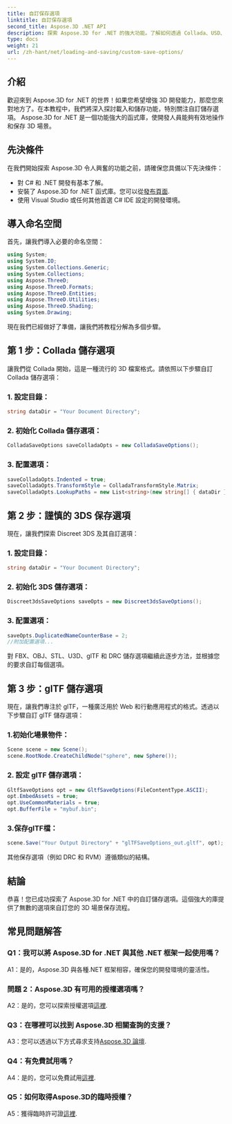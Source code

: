 ```yaml
---
title: 自訂保存選項
linktitle: 自訂保存選項
second_title: Aspose.3D .NET API
description: 探索 Aspose.3D for .NET 的強大功能。了解如何透過 Collada、USD、3DS、FBX、OBJ、STL、U3D、glTF、DRC 和 RVM 格式的逐步指南自訂 3D 情境來儲存。
type: docs
weight: 21
url: /zh-hant/net/loading-and-saving/custom-save-options/
---
```

## 介紹

歡迎來到 Aspose.3D for .NET 的世界！如果您希望增強 3D 開發能力，那麼您來對地方了。在本教程中，我們將深入探討載入和儲存功能，特別關注自訂儲存選項。 Aspose.3D for .NET 是一個功能強大的函式庫，使開發人員能夠有效地操作和保存 3D 場景。

## 先決條件

在我們開始探索 Aspose.3D 令人興奮的功能之前，請確保您具備以下先決條件：

- 對 C# 和 .NET 開發有基本了解。
- 安裝了 Aspose.3D for .NET 函式庫。您可以從[發布頁面](https://releases.aspose.com/3d/net/).
- 使用 Visual Studio 或任何其他首選 C# IDE 設定的開發環境。

## 導入命名空間

首先，讓我們導入必要的命名空間：

```csharp
using System;
using System.IO;
using System.Collections.Generic;
using System.Collections;
using Aspose.ThreeD;
using Aspose.ThreeD.Formats;
using Aspose.ThreeD.Entities;
using Aspose.ThreeD.Utilities;
using Aspose.ThreeD.Shading;
using System.Drawing;
```

現在我們已經做好了準備，讓我們將教程分解為多個步驟。

## 第 1 步：Collada 儲存選項

讓我們從 Collada 開始，這是一種流行的 3D 檔案格式。請依照以下步驟自訂 Collada 儲存選項：

### 1. 設定目錄：
   ```csharp
   string dataDir = "Your Document Directory";
   ```

### 2. 初始化 Collada 儲存選項：
   ```csharp
   ColladaSaveOptions saveColladaOpts = new ColladaSaveOptions();
   ```

### 3. 配置選項：
   ```csharp
   saveColladaOpts.Indented = true;
   saveColladaOpts.TransformStyle = ColladaTransformStyle.Matrix;
   saveColladaOpts.LookupPaths = new List<string>(new string[] { dataDir });
   ```

## 第 2 步：謹慎的 3DS 保存選項

現在，讓我們探索 Discreet 3DS 及其自訂選項：

### 1. 設定目錄：
   ```csharp
   string dataDir = "Your Document Directory";
   ```

### 2. 初始化 3DS 儲存選項：
   ```csharp
   Discreet3dsSaveOptions saveOpts = new Discreet3dsSaveOptions();
   ```

### 3. 配置選項：
   ```csharp
   saveOpts.DuplicatedNameCounterBase = 2;
   //附加配置選項...
   ```

對 FBX、OBJ、STL、U3D、glTF 和 DRC 儲存選項繼續此逐步方法，並根據您的要求自訂每個選項。

## 第 3 步：glTF 儲存選項

現在，讓我們專注於 glTF，一種廣泛用於 Web 和行動應用程式的格式。透過以下步驟自訂 glTF 儲存選項：

### 1.初始化場景物件：
   ```csharp
   Scene scene = new Scene();
   scene.RootNode.CreateChildNode("sphere", new Sphere());
   ```

### 2. 設定 glTF 儲存選項：
   ```csharp
   GltfSaveOptions opt = new GltfSaveOptions(FileContentType.ASCII);
   opt.EmbedAssets = true;
   opt.UseCommonMaterials = true;
   opt.BufferFile = "mybuf.bin";
   ```

### 3.保存glTF檔：
   ```csharp
   scene.Save("Your Output Directory" + "glTFSaveOptions_out.gltf", opt);
   ```

其他保存選項（例如 DRC 和 RVM）遵循類似的結構。

## 結論

恭喜！您已成功探索了 Aspose.3D for .NET 中的自訂儲存選項。這個強大的庫提供了無數的選項來自訂您的 3D 場景保存流程。

## 常見問題解答

### Q1：我可以將 Aspose.3D for .NET 與其他 .NET 框架一起使用嗎？

A1：是的，Aspose.3D 與各種.NET 框架相容，確保您的開發環境的靈活性。

### 問題 2：Aspose.3D 有可用的授權選項嗎？

 A2：是的，您可以探索授權選項[這裡](https://purchase.aspose.com/buy).

### Q3：在哪裡可以找到 Aspose.3D 相關查詢的支援？

 A3：您可以透過以下方式尋求支持[Aspose.3D 論壇](https://forum.aspose.com/c/3d/18).

### Q4：有免費試用嗎？

A4：是的，您可以免費試用[這裡](https://releases.aspose.com/).

### Q5：如何取得Aspose.3D的臨時授權？

 A5：獲得臨時許可證[這裡](https://purchase.aspose.com/temporary-license/).
